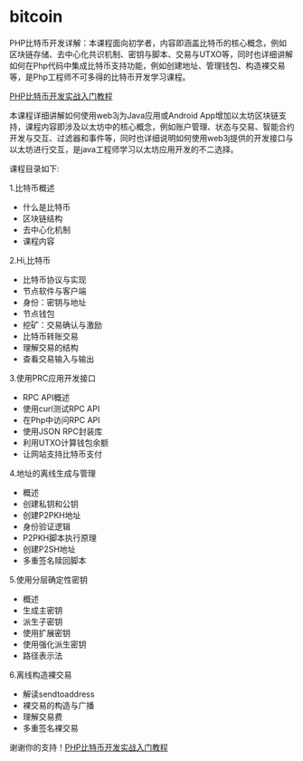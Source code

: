 # bitcoin
PHP比特币开发详解：本课程面向初学者，内容即涵盖比特币的核心概念，例如区块链存储、去中心化共识机制、密钥与脚本、交易与UTXO等，同时也详细讲解如何在Php代码中集成比特币支持功能，例如创建地址、管理钱包、构造裸交易等，是Php工程师不可多得的比特币开发学习课程。

[PHP比特币开发实战入门教程](http://xc.hubwiz.com/course/5b36629bc02e6b6a59171de3?affid=917github)

本课程详细讲解如何使用web3j为Java应用或Android App增加以太坊区块链支持，课程内容即涉及以太坊中的核心概念，例如账户管理、状态与交易、智能合约开发与交互、过滤器和事件等，同时也详细说明如何使用web3j提供的开发接口与以太坊进行交互，是java工程师学习以太坊应用开发的不二选择。

课程目录如下:

1.比特币概述

- 什么是比特币
- 区块链结构
- 去中心化机制
- 课程内容

2.Hi,比特币

- 比特币协议与实现
- 节点软件与客户端
- 身份：密钥与地址
- 节点钱包
- 挖矿：交易确认与激励
- 比特币转账交易
- 理解交易的结构
- 查看交易输入与输出

3.使用PRC应用开发接口

- RPC API概述
- 使用curl测试RPC API
- 在Php中访问RPC API
- 使用JSON RPC封装库
- 利用UTXO计算钱包余额
- 让网站支持比特币支付

4.地址的离线生成与管理

- 概述
- 创建私钥和公钥
- 创建P2PKH地址
- 身份验证逻辑
- P2PKH脚本执行原理
- 创建P2SH地址
- 多重签名赎回脚本

5.使用分层确定性密钥

- 概述
- 生成主密钥
- 派生子密钥
- 使用扩展密钥
- 使用强化派生密钥
- 路径表示法

6.离线构造裸交易

- 解读sendtoaddress
- 裸交易的构造与广播
- 理解交易费
- 多重签名裸交易

谢谢你的支持！[PHP比特币开发实战入门教程](http://xc.hubwiz.com/course/5b36629bc02e6b6a59171de3?affid=917github)
